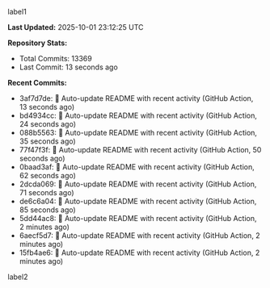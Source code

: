 
label1 
<!-- ACTIVITY_START -->
**Last Updated:** 2025-10-01 23:12:25 UTC

**Repository Stats:**
- Total Commits: 13369
- Last Commit: 13 seconds ago

**Recent Commits:**
- 3af7d7de: 🤖 Auto-update README with recent activity (GitHub Action, 13 seconds ago)
- bd4934cc: 🤖 Auto-update README with recent activity (GitHub Action, 24 seconds ago)
- 088b5563: 🤖 Auto-update README with recent activity (GitHub Action, 35 seconds ago)
- 77f47f3f: 🤖 Auto-update README with recent activity (GitHub Action, 50 seconds ago)
- 0baad3af: 🤖 Auto-update README with recent activity (GitHub Action, 62 seconds ago)
- 2dcda069: 🤖 Auto-update README with recent activity (GitHub Action, 71 seconds ago)
- de6c6a04: 🤖 Auto-update README with recent activity (GitHub Action, 85 seconds ago)
- 5dd44ac8: 🤖 Auto-update README with recent activity (GitHub Action, 2 minutes ago)
- 6aecf5d7: 🤖 Auto-update README with recent activity (GitHub Action, 2 minutes ago)
- 15fb4ae6: 🤖 Auto-update README with recent activity (GitHub Action, 2 minutes ago)
<!-- ACTIVITY_END -->

label2
